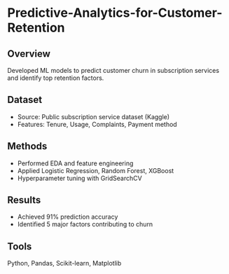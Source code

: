 # Predictive-Analytics-for-Customer-Retention
## Overview
Developed ML models to predict customer churn in subscription services and identify top retention factors.

## Dataset
- Source: Public subscription service dataset (Kaggle)
- Features: Tenure, Usage, Complaints, Payment method

## Methods
- Performed EDA and feature engineering
- Applied Logistic Regression, Random Forest, XGBoost
- Hyperparameter tuning with GridSearchCV

## Results
- Achieved 91% prediction accuracy
- Identified 5 major factors contributing to churn

## Tools
Python, Pandas, Scikit-learn, Matplotlib
